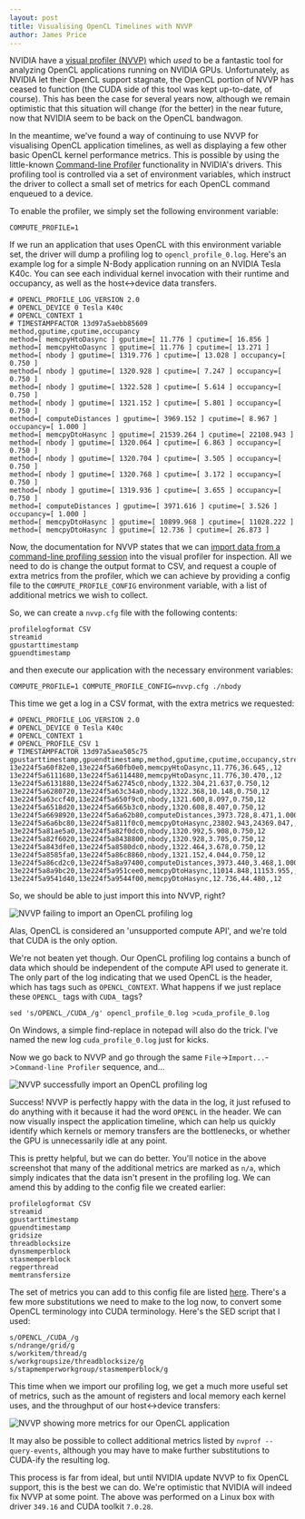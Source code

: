 ```yaml
---
layout: post
title: Visualising OpenCL Timelines with NVVP
author: James Price
---
```


NVIDIA have a [visual profiler (NVVP)](https://developer.nvidia.com/nvidia-visual-profiler) which *used* to be a fantastic tool for analyzing OpenCL applications running on NVIDIA GPUs.
Unfortunately, as NVIDIA let their OpenCL support stagnate, the OpenCL portion of NVVP has ceased to function (the CUDA side of this tool was kept up-to-date, of course).
This has been the case for several years now, although we remain optimistic that this situation will change (for the better) in the near future, now that NVIDIA seem to be back on the OpenCL bandwagon.

In the meantime, we've found a way of continuing to use NVVP for visualising OpenCL application timelines, as well as displaying a few other basic OpenCL kernel performance metrics.
This is possible by using the little-known [Command-line Profiler](http://docs.nvidia.com/cuda/profiler-users-guide/#compute-command-line-profiler-overview) functionality in NVIDIA's drivers.
This profiling tool is controlled via a set of environment variables, which instruct the driver to collect a small set of metrics for each OpenCL command enqueued to a device.

To enable the profiler, we simply set the following environment variable:

    COMPUTE_PROFILE=1

If we run an application that uses OpenCL with this environment variable set, the driver will dump a profiling log to `opencl_profile_0.log`.
Here's an example log for a simple N-Body application running on an NVIDIA Tesla K40c.
You can see each individual kernel invocation with their runtime and occupancy, as well as the host<->device data transfers.

    # OPENCL_PROFILE_LOG_VERSION 2.0
    # OPENCL_DEVICE 0 Tesla K40c
    # OPENCL_CONTEXT 1
    # TIMESTAMPFACTOR 13d97a5aebb85609
    method,gputime,cputime,occupancy
    method=[ memcpyHtoDasync ] gputime=[ 11.776 ] cputime=[ 16.856 ]
    method=[ memcpyHtoDasync ] gputime=[ 11.776 ] cputime=[ 13.271 ]
    method=[ nbody ] gputime=[ 1319.776 ] cputime=[ 13.028 ] occupancy=[ 0.750 ]
    method=[ nbody ] gputime=[ 1320.928 ] cputime=[ 7.247 ] occupancy=[ 0.750 ]
    method=[ nbody ] gputime=[ 1322.528 ] cputime=[ 5.614 ] occupancy=[ 0.750 ]
    method=[ nbody ] gputime=[ 1321.152 ] cputime=[ 5.801 ] occupancy=[ 0.750 ]
    method=[ computeDistances ] gputime=[ 3969.152 ] cputime=[ 8.967 ] occupancy=[ 1.000 ]
    method=[ memcpyDtoHasync ] gputime=[ 21539.264 ] cputime=[ 22108.943 ]
    method=[ nbody ] gputime=[ 1320.064 ] cputime=[ 6.863 ] occupancy=[ 0.750 ]
    method=[ nbody ] gputime=[ 1320.704 ] cputime=[ 3.505 ] occupancy=[ 0.750 ]
    method=[ nbody ] gputime=[ 1320.768 ] cputime=[ 3.172 ] occupancy=[ 0.750 ]
    method=[ nbody ] gputime=[ 1319.936 ] cputime=[ 3.655 ] occupancy=[ 0.750 ]
    method=[ computeDistances ] gputime=[ 3971.616 ] cputime=[ 3.526 ] occupancy=[ 1.000 ]
    method=[ memcpyDtoHasync ] gputime=[ 10899.968 ] cputime=[ 11028.222 ]
    method=[ memcpyDtoHasync ] gputime=[ 12.736 ] cputime=[ 26.873 ]

Now, the documentation for NVVP states that we can [import data from a command-line profiling session](http://docs.nvidia.com/cuda/profiler-users-guide/#import-csv-session) into the visual profiler for inspection.
All we need to do is change the output format to CSV, and request a couple of extra metrics from the profiler, which we can achieve by providing a config file to the `COMPUTE_PROFILE_CONFIG` environment variable, with a list of additional metrics we wish to collect.

So, we can create a `nvvp.cfg` file with the following contents:

    profilelogformat CSV
    streamid
    gpustarttimestamp
    gpuendtimestamp

and then execute our application with the necessary environment variables:

    COMPUTE_PROFILE=1 COMPUTE_PROFILE_CONFIG=nvvp.cfg ./nbody

This time we get a log in a CSV format, with the extra metrics we requested:

    # OPENCL_PROFILE_LOG_VERSION 2.0
    # OPENCL_DEVICE 0 Tesla K40c
    # OPENCL_CONTEXT 1
    # OPENCL_PROFILE_CSV 1
    # TIMESTAMPFACTOR 13d97a5aea505c75
    gpustarttimestamp,gpuendtimestamp,method,gputime,cputime,occupancy,streamid
    13e224f5a60f82e0,13e224f5a60fb0e0,memcpyHtoDasync,11.776,36.645,,12
    13e224f5a6111680,13e224f5a6114480,memcpyHtoDasync,11.776,30.470,,12
    13e224f5a6131880,13e224f5a62745c0,nbody,1322.304,21.637,0.750,12
    13e224f5a6280720,13e224f5a63c34a0,nbody,1322.368,10.148,0.750,12
    13e224f5a63ccf40,13e224f5a650f9c0,nbody,1321.600,8.097,0.750,12
    13e224f5a6518d20,13e224f5a665b3c0,nbody,1320.608,8.407,0.750,12
    13e224f5a6698920,13e224f5a6a62b80,computeDistances,3973.728,8.471,1.000,12
    13e224f5a6a6bc80,13e224f5a811f0c0,memcpyDtoHasync,23802.943,24369.047,,12
    13e224f5a81ae5a0,13e224f5a82f0dc0,nbody,1320.992,5.908,0.750,12
    13e224f5a82f6020,13e224f5a8438800,nbody,1320.928,3.705,0.750,12
    13e224f5a843dfe0,13e224f5a8580dc0,nbody,1322.464,3.678,0.750,12
    13e224f5a8585fa0,13e224f5a86c8860,nbody,1321.152,4.044,0.750,12
    13e224f5a86cd2c0,13e224f5a8a97400,computeDistances,3973.440,3.468,1.000,12
    13e224f5a8a9bc20,13e224f5a951cee0,memcpyDtoHasync,11014.848,11153.955,,12
    13e224f5a9541d40,13e224f5a9544f00,memcpyDtoHasync,12.736,44.480,,12

So, we should be able to just import this into NVVP, right?

![NVVP failing to import an OpenCL profiling log]({{site.url}}/assets/nvvp_import_opencl_fail.png)

Alas, OpenCL is considered an 'unsupported compute API', and we're told that CUDA is the only option.

We're not beaten yet though.
Our OpenCL profiling log contains a bunch of data which should be independent of the compute API used to generate it.
The only part of the log indicating that we used OpenCL is the header, which has tags such as `OPENCL_CONTEXT`.
What happens if we just replace these `OPENCL_` tags with `CUDA_` tags?

    sed 's/OPENCL_/CUDA_/g' opencl_profile_0.log >cuda_profile_0.log

On Windows, a simple find-replace in notepad will also do the trick.
I've named the new log `cuda_profile_0.log` just for kicks.

Now we go back to NVVP and go through the same `File`->`Import...`->`Command-line Profiler` sequence, and...

![NVVP successfully import an OpenCL profiling log]({{site.url}}/assets/nvvp_import_opencl_success.png)

Success!
NVVP is perfectly happy with the data in the log, it just refused to do anything with it because it had the word `OPENCL` in the header.
We can now visually inspect the application timeline, which can help us quickly identify which kernels or memory transfers are the bottlenecks, or whether the GPU is unnecessarily idle at any point.

This is pretty helpful, but we can do better.
You'll notice in the above screenshot that many of the additional metrics are marked as `n/a`, which simply indicates that the data isn't present in the profiling log.
We can amend this by adding to the config file we created earlier:

    profilelogformat CSV
    streamid
    gpustarttimestamp
    gpuendtimestamp
    gridsize
    threadblocksize
    dynsmemperblock
    stasmemperblock
    regperthread
    memtransfersize

The set of metrics you can add to this config file are listed [here](http://docs.nvidia.com/cuda/profiler-users-guide/#command-line-profiler-options).
There's a few more substitutions we need to make to the log now, to convert some OpenCL terminology into CUDA terminology.
Here's the SED script that I used:

    s/OPENCL_/CUDA_/g
    s/ndrange/grid/g
    s/workitem/thread/g
    s/workgroupsize/threadblocksize/g
    s/stapmemperworkgroup/stasmemperblock/g

This time when we import our profiling log, we get a much more useful set of metrics, such as the amount of registers and local memory each kernel uses, and the throughput of our host<->device transfers:

![NVVP showing more metrics for our OpenCL application]({{site.url}}/assets/nvvp_opencl_metrics.png)


It may also be possible to collect additional metrics listed by `nvprof --query-events`, although you may have to make further substitutions to CUDA-ify the resulting log.

This process is far from ideal, but until NVIDIA update NVVP to fix OpenCL support, this is the best we can do.
We're optimistic that NVIDIA will indeed fix NVVP at some point.
The above was performed on a Linux box with driver `349.16` and CUDA toolkit `7.0.28`.
